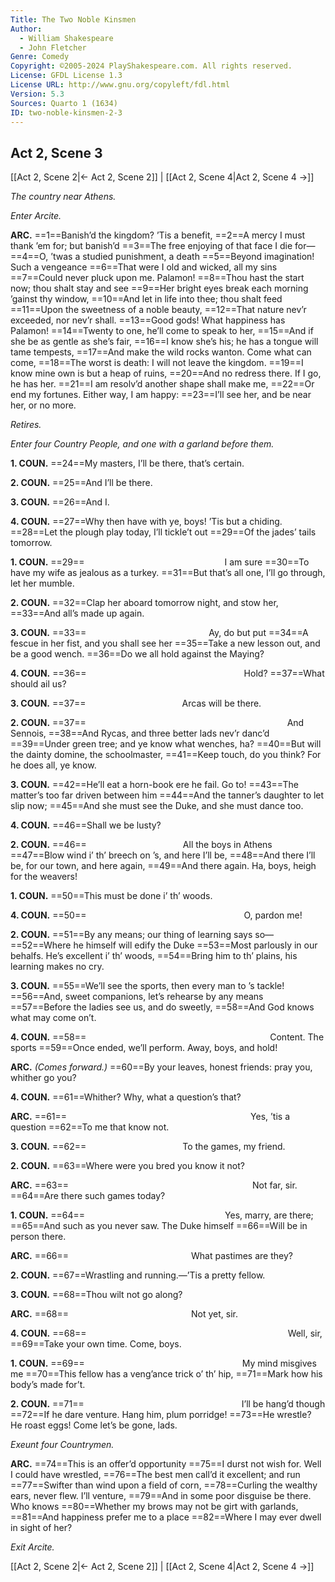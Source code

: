 ```yaml
---
Title: The Two Noble Kinsmen
Author: 
  - William Shakespeare
  - John Fletcher
Genre: Comedy
Copyright: ©2005-2024 PlayShakespeare.com. All rights reserved.
License: GFDL License 1.3
License URL: http://www.gnu.org/copyleft/fdl.html
Version: 5.3
Sources: Quarto 1 (1634)
ID: two-noble-kinsmen-2-3
---
```


## Act 2, Scene 3
[[Act 2, Scene 2|← Act 2, Scene 2]] | [[Act 2, Scene 4|Act 2, Scene 4 →]]

*The country near Athens.*

*Enter Arcite.*

**ARC.**
==1==Banish’d the kingdom? ’Tis a benefit,
==2==A mercy I must thank ’em for; but banish’d
==3==The free enjoying of that face I die for⁠—
==4==O, ’twas a studied punishment, a death
==5==Beyond imagination! Such a vengeance
==6==That were I old and wicked, all my sins
==7==Could never pluck upon me. Palamon!
==8==Thou hast the start now; thou shalt stay and see
==9==Her bright eyes break each morning ’gainst thy window,
==10==And let in life into thee; thou shalt feed
==11==Upon the sweetness of a noble beauty,
==12==That nature nev’r exceeded, nor nev’r shall.
==13==Good gods! What happiness has Palamon!
==14==Twenty to one, he’ll come to speak to her,
==15==And if she be as gentle as she’s fair,
==16==I know she’s his; he has a tongue will tame tempests,
==17==And make the wild rocks wanton. Come what can come,
==18==The worst is death: I will not leave the kingdom.
==19==I know mine own is but a heap of ruins,
==20==And no redress there. If I go, he has her.
==21==I am resolv’d another shape shall make me,
==22==Or end my fortunes. Either way, I am happy:
==23==I’ll see her, and be near her, or no more.

*Retires.*

*Enter four Country People, and one with a garland before them.*

**1. COUN.**
==24==My masters, I’ll be there, that’s certain.

**2. COUN.**
==25==And I’ll be there.

**3. COUN.**
==26==And I.

**4. COUN.**
==27==Why then have with ye, boys! ’Tis but a chiding.
==28==Let the plough play today, I’ll tickle’t out
==29==Of the jades’ tails tomorrow.

**1. COUN.**
==29==                I am sure
==30==To have my wife as jealous as a turkey.
==31==But that’s all one, I’ll go through, let her mumble.

**2. COUN.**
==32==Clap her aboard tomorrow night, and stow her,
==33==And all’s made up again.

**3. COUN.**
==33==              Ay, do but put
==34==A fescue in her fist, and you shall see her
==35==Take a new lesson out, and be a good wench.
==36==Do we all hold against the Maying?

**4. COUN.**
==36==                  Hold?
==37==What should ail us?

**3. COUN.**
==37==           Arcas will be there.

**2. COUN.**
==37==                       And Sennois,
==38==And Rycas, and three better lads nev’r danc’d
==39==Under green tree; and ye know what wenches, ha?
==40==But will the dainty domine, the schoolmaster,
==41==Keep touch, do you think? For he does all, ye know.

**3. COUN.**
==42==He’ll eat a horn-book ere he fail. Go to!
==43==The matter’s too far driven between him
==44==And the tanner’s daughter to let slip now;
==45==And she must see the Duke, and she must dance too.

**4. COUN.**
==46==Shall we be lusty?

**2. COUN.**
==46==           All the boys in Athens
==47==Blow wind i’ th’ breech on ’s, and here I’ll be,
==48==And there I’ll be, for our town, and here again,
==49==And there again. Ha, boys, heigh for the weavers!

**1. COUN.**
==50==This must be done i’ th’ woods.

**4. COUN.**
==50==                  O, pardon me!

**2. COUN.**
==51==By any means; our thing of learning says so⁠—
==52==Where he himself will edify the Duke
==53==Most parlously in our behalfs. He’s excellent i’ th’ woods,
==54==Bring him to th’ plains, his learning makes no cry.

**3. COUN.**
==55==We’ll see the sports, then every man to ’s tackle!
==56==And, sweet companions, let’s rehearse by any means
==57==Before the ladies see us, and do sweetly,
==58==And God knows what may come on’t.

**4. COUN.**
==58==                     Content. The sports
==59==Once ended, we’ll perform. Away, boys, and hold!

**ARC.**
*(Comes forward.)*
==60==By your leaves, honest friends: pray you, whither go you?

**4. COUN.**
==61==Whither? Why, what a question’s that?

**ARC.**
==61==                     Yes, ’tis a question
==62==To me that know not.

**3. COUN.**
==62==           To the games, my friend.

**2. COUN.**
==63==Where were you bred you know it not?

**ARC.**
==63==                     Not far, sir.
==64==Are there such games today?

**1. COUN.**
==64==                Yes, marry, are there;
==65==And such as you never saw. The Duke himself
==66==Will be in person there.

**ARC.**
==66==              What pastimes are they?

**2. COUN.**
==67==Wrastling and running.—’Tis a pretty fellow.

**3. COUN.**
==68==Thou wilt not go along?

**ARC.**
==68==              Not yet, sir.

**4. COUN.**
==68==                       Well, sir,
==69==Take your own time. Come, boys.

**1. COUN.**
==69==                  My mind misgives me
==70==This fellow has a veng’ance trick o’ th’ hip,
==71==Mark how his body’s made for’t.

**2. COUN.**
==71==                  I’ll be hang’d though
==72==If he dare venture. Hang him, plum porridge!
==73==He wrestle? He roast eggs! Come let’s be gone, lads.

*Exeunt four Countrymen.*

**ARC.**
==74==This is an offer’d opportunity
==75==I durst not wish for. Well I could have wrestled,
==76==The best men call’d it excellent; and run
==77==Swifter than wind upon a field of corn,
==78==Curling the wealthy ears, never flew. I’ll venture,
==79==And in some poor disguise be there. Who knows
==80==Whether my brows may not be girt with garlands,
==81==And happiness prefer me to a place
==82==Where I may ever dwell in sight of her?

*Exit Arcite.*

[[Act 2, Scene 2|← Act 2, Scene 2]] | [[Act 2, Scene 4|Act 2, Scene 4 →]]